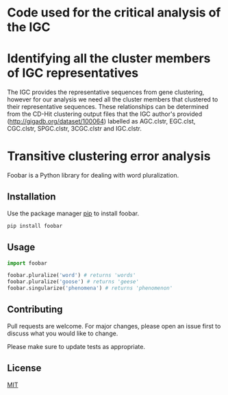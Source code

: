 # Code used for the critical analysis of the IGC

# Identifying all the cluster members of IGC representatives
The IGC provides the representative sequences from gene clustering, however for our analysis we need all the cluster members that clustered to their representative sequences. These relationships can be determined from the CD-Hit clustering output files that the IGC author's provided (http://gigadb.org/dataset/100064) labelled as AGC.clstr, EGC.clst, CGC.clstr, SPGC.clstr, 3CGC.clstr and IGC.clstr. 

# Transitive clustering error analysis

Foobar is a Python library for dealing with word pluralization.

## Installation

Use the package manager [pip](https://pip.pypa.io/en/stable/) to install foobar.

```bash
pip install foobar
```

## Usage

```python
import foobar

foobar.pluralize('word') # returns 'words'
foobar.pluralize('goose') # returns 'geese'
foobar.singularize('phenomena') # returns 'phenomenon'
```

## Contributing
Pull requests are welcome. For major changes, please open an issue first to discuss what you would like to change.

Please make sure to update tests as appropriate.

## License
[MIT](https://choosealicense.com/licenses/mit/)
